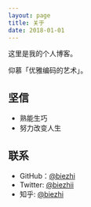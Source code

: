```yaml
---
layout: page
title: 关于
date: 2018-01-01
---
```


这里是我的个人博客。

仰慕「优雅编码的艺术」。

## 坚信

* 熟能生巧
* 努力改变人生

## 联系

* GitHub：[@biezhi](https://github.com/biezhi)
* Twitter: [@biezhii](https://twitter.com/biezhii)
* 知乎: [@biezhi](http://www.zhihu.com/people/biezhi)